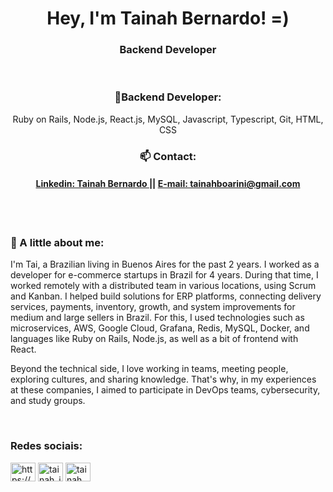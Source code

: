 <h1 align="center">Hey, I'm Tainah Bernardo! =) </h1>
<h3 align="center">Backend Developer</h3>

</br>

<h3 align="center">🌱Backend Developer: </h3>
<p align="center">Ruby on Rails, Node.js, React.js, MySQL, Javascript, Typescript, Git, HTML, CSS </p>

<h3 align="center"> 📫 Contact: </h3>
<h4 align="center">
 <a href="https://www.linkedin.com/in/tainah-bernardo/">Linkedin: Tainah Bernardo </a>   ||
  <a href="mailto: tainahboarini@gmail.com?">E-mail: tainahboarini@gmail.com </a>  
</h4>

</br></br>
### 📄 A little about me: 

<p> I'm Tai, a Brazilian living in Buenos Aires for the past 2 years. I worked as a developer for e-commerce startups in Brazil for 4 years. 
During that time, I worked remotely with a distributed team in various locations, using Scrum and Kanban. I helped build solutions for ERP platforms, connecting delivery services, payments, inventory, growth, and system improvements for medium and large sellers in Brazil. 
For this, I used technologies such as microservices, AWS, Google Cloud, Grafana, Redis, MySQL, Docker, and languages like Ruby on Rails, Node.js, as well as a bit of frontend with React.

Beyond the technical side, I love working in teams, meeting people, exploring cultures, and sharing knowledge. That's why, in my experiences at these companies, I aimed to participate in DevOps teams, cybersecurity, and study groups. </p> </br>


<h3 align="left">Redes sociais:</h3>
<p align="left">
<a href="https://www.linkedin.com/in/tainah-bernardo/" target="blank"><img align="center" src="https://cdn.jsdelivr.net/npm/simple-icons@3.0.1/icons/linkedin.svg" alt="https://www.linkedin.com/in/tainah-bernardo/" height="30" width="40" /></a>
<a href="https://instagram.com/tainah_ilustra" target="blank"><img align="center" src="https://cdn.jsdelivr.net/npm/simple-icons@3.0.1/icons/instagram.svg" alt="tainah_ilustra" height="30" width="40" /></a>
<a href="https://www.behance.net/tainahbernardo" target="blank"><img align="center" src="https://cdn.jsdelivr.net/npm/simple-icons@3.0.1/icons/behance.svg" alt="tainah bernardo" height="30" width="40" /></a>
</p>

